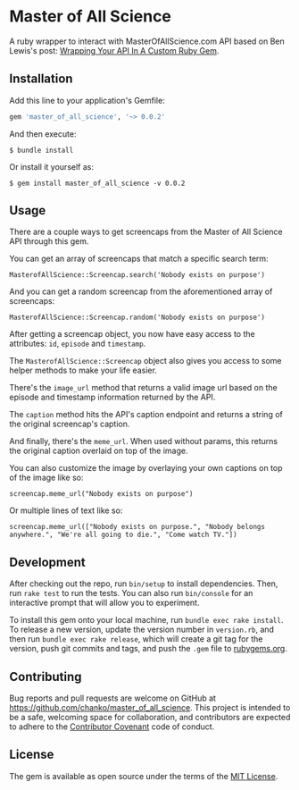 # Master of All Science

A ruby wrapper to interact with MasterOfAllScience.com API based on Ben Lewis's post: [Wrapping Your API In A Custom Ruby Gem](https://blog.engineyard.com/2014/wrapping-your-api-in-a-ruby-gem).

## Installation

Add this line to your application's Gemfile:

```ruby
gem 'master_of_all_science', '~> 0.0.2'
```

And then execute:

    $ bundle install

Or install it yourself as:

    $ gem install master_of_all_science -v 0.0.2

## Usage

There are a couple ways to get screencaps from the Master of All Science API through this gem.

You can get an array of screencaps that match a specific search term:

```
MasterofAllScience::Screencap.search('Nobody exists on purpose')
```


And you can get a random screencap from the aforementioned array of screencaps:

```
MasterofAllScience::Screencap.random('Nobody exists on purpose')
```

After getting a screencap object, you now have easy access to the attributes: ```id```, ```episode``` and ```timestamp```.

The ```MasterofAllScience::Screencap``` object also gives you access to some helper methods to make your life easier.

There's the ```image_url``` method that returns a valid image url based on the episode and timestamp information returned by the API.

The ```caption``` method hits the API's caption endpoint and returns a string of the original screencap's caption.

And finally, there's the ```meme_url```. When used without params, this returns the original caption overlaid on top of the image.

You can also customize the image by overlaying your own captions on top of the image like so:

```
screencap.meme_url("Nobody exists on purpose")
```
Or multiple lines of text like so:
```
screencap.meme_url(["Nobody exists on purpose.", "Nobody belongs anywhere.", "We're all going to die.", "Come watch TV."])
```

## Development

After checking out the repo, run `bin/setup` to install dependencies. Then, run `rake test` to run the tests. You can also run `bin/console` for an interactive prompt that will allow you to experiment.

To install this gem onto your local machine, run `bundle exec rake install`. To release a new version, update the version number in `version.rb`, and then run `bundle exec rake release`, which will create a git tag for the version, push git commits and tags, and push the `.gem` file to [rubygems.org](https://rubygems.org).

## Contributing

Bug reports and pull requests are welcome on GitHub at https://github.com/chanko/master_of_all_science. This project is intended to be a safe, welcoming space for collaboration, and contributors are expected to adhere to the [Contributor Covenant](CODE_OF_CONDUCT.md) code of conduct.


## License

The gem is available as open source under the terms of the [MIT License](http://opensource.org/licenses/MIT).
